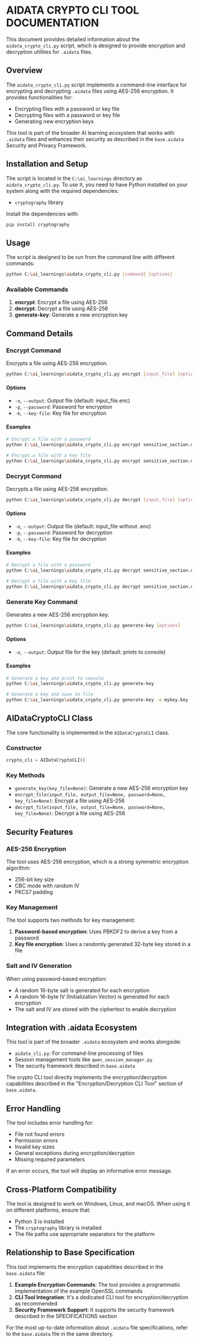 # AIDATA CRYPTO CLI TOOL DOCUMENTATION

This document provides detailed information about the `aidata_crypto_cli.py` script, which is designed to provide encryption and decryption utilities for `.aidata` files.

## Overview

The `aidata_crypto_cli.py` script implements a command-line interface for encrypting and decrypting `.aidata` files using AES-256 encryption. It provides functionalities for:
- Encrypting files with a password or key file
- Decrypting files with a password or key file
- Generating new encryption keys

This tool is part of the broader AI learning ecosystem that works with `.aidata` files and enhances their security as described in the `base.aidata` Security and Privacy Framework.

## Installation and Setup

The script is located in the `C:\ai_learnings` directory as `aidata_crypto_cli.py`. To use it, you need to have Python installed on your system along with the required dependencies:
- `cryptography` library

Install the dependencies with:
```bash
pip install cryptography
```

## Usage

The script is designed to be run from the command line with different commands:

```bash
python C:\ai_learnings\aidata_crypto_cli.py [command] [options]
```

### Available Commands

1. **encrypt**: Encrypt a file using AES-256
2. **decrypt**: Decrypt a file using AES-256
3. **generate-key**: Generate a new encryption key

## Command Details

### Encrypt Command
Encrypts a file using AES-256 encryption.

```bash
python C:\ai_learnings\aidata_crypto_cli.py encrypt [input_file] [options]
```

#### Options
- `-o`, `--output`: Output file (default: input_file.enc)
- `-p`, `--password`: Password for encryption
- `-k`, `--key-file`: Key file for encryption

#### Examples
```bash
# Encrypt a file with a password
python C:\ai_learnings\aidata_crypto_cli.py encrypt sensitive_section.md -p mysecretpassword

# Encrypt a file with a key file
python C:\ai_learnings\aidata_crypto_cli.py encrypt sensitive_section.md -k mykey.key
```

### Decrypt Command
Decrypts a file using AES-256 encryption.

```bash
python C:\ai_learnings\aidata_crypto_cli.py decrypt [input_file] [options]
```

#### Options
- `-o`, `--output`: Output file (default: input_file without .enc)
- `-p`, `--password`: Password for decryption
- `-k`, `--key-file`: Key file for decryption

#### Examples
```bash
# Decrypt a file with a password
python C:\ai_learnings\aidata_crypto_cli.py decrypt sensitive_section.enc -p mysecretpassword

# Decrypt a file with a key file
python C:\ai_learnings\aidata_crypto_cli.py decrypt sensitive_section.enc -k mykey.key
```

### Generate Key Command
Generates a new AES-256 encryption key.

```bash
python C:\ai_learnings\aidata_crypto_cli.py generate-key [options]
```

#### Options
- `-o`, `--output`: Output file for the key (default: prints to console)

#### Examples
```bash
# Generate a key and print to console
python C:\ai_learnings\aidata_crypto_cli.py generate-key

# Generate a key and save to file
python C:\ai_learnings\aidata_crypto_cli.py generate-key -o mykey.key
```

## AIDataCryptoCLI Class

The core functionality is implemented in the `AIDataCryptoCLI` class.

### Constructor
```python
crypto_cli = AIDataCryptoCLI()
```

### Key Methods
- `generate_key(key_file=None)`: Generate a new AES-256 encryption key
- `encrypt_file(input_file, output_file=None, password=None, key_file=None)`: Encrypt a file using AES-256
- `decrypt_file(input_file, output_file=None, password=None, key_file=None)`: Decrypt a file using AES-256

## Security Features

### AES-256 Encryption
The tool uses AES-256 encryption, which is a strong symmetric encryption algorithm:
- 256-bit key size
- CBC mode with random IV
- PKCS7 padding

### Key Management
The tool supports two methods for key management:
1. **Password-based encryption**: Uses PBKDF2 to derive a key from a password
2. **Key file encryption**: Uses a randomly generated 32-byte key stored in a file

### Salt and IV Generation
When using password-based encryption:
- A random 16-byte salt is generated for each encryption
- A random 16-byte IV (Initialization Vector) is generated for each encryption
- The salt and IV are stored with the ciphertext to enable decryption

## Integration with .aidata Ecosystem

This tool is part of the broader `.aidata` ecosystem and works alongside:
- `aidata_cli.py`: For command-line processing of files
- Session management tools like `qwen_session_manager.py`
- The security framework described in `base.aidata`

The crypto CLI tool directly implements the encryption/decryption capabilities described in the "Encryption/Decryption CLI Tool" section of `base.aidata`.

## Error Handling

The tool includes error handling for:
- File not found errors
- Permission errors
- Invalid key sizes
- General exceptions during encryption/decryption
- Missing required parameters

If an error occurs, the tool will display an informative error message.

## Cross-Platform Compatibility

The tool is designed to work on Windows, Linux, and macOS. When using it on different platforms, ensure that:
- Python 3 is installed
- The `cryptography` library is installed
- The file paths use appropriate separators for the platform

## Relationship to Base Specification

This tool implements the encryption capabilities described in the `base.aidata` file:
1. **Example Encryption Commands**: The tool provides a programmatic implementation of the example OpenSSL commands
2. **CLI Tool Integration**: It's a dedicated CLI tool for encryption/decryption as recommended
3. **Security Framework Support**: It supports the security framework described in the SPECIFICATIONS section

For the most up-to-date information about `.aidata` file specifications, refer to the `base.aidata` file in the same directory.